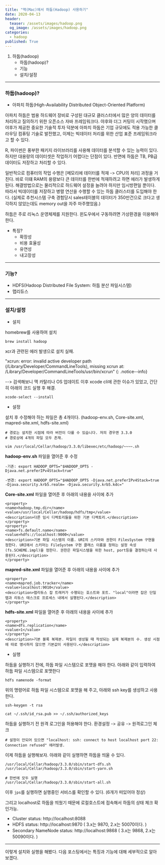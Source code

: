 ```yaml
---
title: "맥(Mac)에서 하둡(Hadoop) 사용하기"
date: 2020-04-13
header:
  teaser: /assets/images/hadoop.png
  og_image: /assets/images/hadoop.png
categories:
  - hadoop
published: True
---
```


1. 하둡(hadoop)
   * 하둡(hadoop)?
   * 기능
   * 설치/설정

---

### 하둡(hadoop)?

* 아파치 하둡(High-Availability Distributed Object-Oriented Platform)

아파치 하둡은 범용 하드웨어 장비로 구성된 대규모 클러스터에서 많은 양의 데이터를 처리하고 질의하기 위한 오픈소스 자바 프레임워크다. 야후와 더그 커팅이 시작했으며 야후가 제공한 중요한 기술적 투자 덕분에 아파치 하둡은 기업 규모에도 적용 가능한 클라우딩 컴퓨팅 기술로 발전했고, 이제는 빅데이터 처리를 위한 산업 표준 프레임워크라고 할 수 있다.

R, 파이썬은 풍부한 패키지 라이브러리를 사용해 데이터를 분석할 수 있는 능력이 있다. 하지만 대용량의 데이터셋은 작업하기 어렵다는 단점이 있다. 반면에 하둡은 TB, PB급 데이터도 저장하고 처리할 수 있다.

일반적으로 컴퓨터의 작업 수행은 [메모리에 데이터를 적재 -> CPU의 처리] 과정을 거친다. 바로 이떄 RAM의 용량보다 큰 데이터를 한번에 적재하려고 하면 에러가 발생하게 된다. 해결방법으로는 물리적으로 하드웨어 설정을 늘려야 하지만 임시방편일 뿐이다.
따라서 빅데이터를 저장하고 병렬 연산을 수행할 수 있는 하둡 클러스터를 도입해야 한다. (실제로 추천시스템 구축 경험당시 sales테이블의 데이터가 350만건으로 크다고 생각하지 않았는데도 memory out을 자주 마주했었음.)

하둡은 주로 리눅스 운영체제를 지원한다. 윈도우에서 구동하려면 가상환경을 이용해야 한다.

* 특징?
  * 확장성
  * 비용 효율성
  * 유연성
  * 내고장성

---
### 기능?

- HDFS(Hadoop Distributed File System: 하둡 분산 파일시스템)
- 맵리듀스

---

### 설치/설정

- 설치

homebrew를 사용하여 설치
```
brew install hadoop
```

xcr과 관련된 에러 발생으로 설치 실패.

"xcrun: error: invalid active developer path (/Library/Developer/CommandLineTools), missing xcrun at: /Library/Developer/CommandLineTools/usr/bin/xcrun"
{: .notice--info}

--> 검색해보니 맥 카탈리나 OS 업데이트 이후 xcode cli에 관한 이슈가 있었고, 간단히 아래의 코드 실행 후 해결.

```
xcode-select --install
```

- 설정

설치 후 수정해야 하는 파일은 총 4개이다. (hadoop-env.sh, Core-site.xml, mapred-site.xml, hdfs-site.xml)

```
# 경로는 설치한 시점에 따라 버전이 다를 수 있습니다. 저의 경우엔 3.3.0
# 경로상에 4개의 파일 모두 존재.

vim /usr/local/Cellar/hadoop/3.3.0/libexec/etc/hadoop/~~~~.sh
```

**hadoop-env.sh**
파일을 열어준 후 수정

```
-기존: export HADOOP_OPTS="$HADOOP_OPTS -Djava.net.preferIPv4Stack=true"

-변경: export HADOOP_OPTS="$HADOOP_OPTS -Djava.net.preferIPv4Stack=true -Djava.security.krb5.realm= -Djava.security.krb5.kdc="
```

**Core-site.xml**
파일을 열어준 후 아래의 내용을 <configuration></configuration> 사이에 추가

```
<property>
<name>hadoop.tmp.dir</name>
<value>/usr/local/Cellar/hadoop/hdfs/tmp</value>
<description>다른 임시 디렉토리들을 위한 기본 디렉토리.</description>
</property>
<property>
<name>fs.default.name</name>
<value>hdfs://localhost:9000</value>
<description>기본 파일 시스템의 이름. URI의 스키마와 권한이 FilesSystem 구현을 정한다. URI에서 스키마는 FileSystem 구현 클래스 이름을 정하는 설정 속성(fs.SCHEME.impl)을 정한다. 권한은 파일시스템을 위한 host, port등을 결정하는데 사용된다.</description>
</property>
```

**mapred-site.xml**
파일을 열어준 후 아래의 내용을 <configuration></configuration> 사이에 추가

```
<property>
<name>mapred.job.tracker</name>
<value>localhost:9010</value>
<description>맵리듀스 잡 트래커가 수행되는 호스트와 포트. "local"이라면 잡은 단일 맵과 리듀스 태스크로 프로세스 내에서 실행된다.</description>
</property>
```

**hdfs-site.xml**
파일을 열어준 후 아래의 내용을 <configuration></configuration> 사이에 추가


```
<property>
<name>dfs.replication</name>
<value>1</value>
</property>
<description>기본 블록 복제본. 파일이 생성될 때 작성되는 실제 복제분의 수. 생성 시점에 따로 명시하지 않으면 기본값이 사용된다.</description>
```

- 실행

하둡을 실행하기 전에, 하둡 파일 시스템으로 포맷을 해야 한다. 아래와 같이 입력하여 하둡 파일 시스템으로 포맷한다
```
hdfs namenode -format
```

위의 명령어로 하둡 파일 시스템으로 포맷을 해 주고, 아래와 ssh key를 생성하고 사용한다.
```
ssh-keygen -t rsa

cat ~/.ssh/id_rsa.pub >> ~/.ssh/authorized_keys

```

하둡을 실행하기 전 원격 로그인을 허용해야 한다. 환경설정 -> 공유 -> 원격로그인 체크
```
# 설정이 안되어 있으면 "localhost: ssh: connect to host localhost port 22: Connection refused" 에러발생.
```

이제 하둡을 실행해보자. 아래와 같이 실행하면 하둡을 띄울 수 있다.
```
/usr/local/Cellar/hadoop/3.3.0/sbin/start-dfs.sh
/usr/local/Cellar/hadoop/3.3.0/sbin/start-yarn.sh

# 한번에 모두 실행
/usr/local/Cellar/hadoop/3.3.0/sbin/start-all.sh
```

이후 ```jps```를 실행하면 실행중인 서비스를 확인할 수 있다. (6개가 떠있어야 정상)

그리고 localhost로 하둡을 띄웠기 때문에 로컬호스트에 접속해서 하둡의 상태 체크 확인가능.

- Cluster status: http://localhost:8088
- HDFS status: http://localhost:9870 ( 3.x는 9870, 2.x는 50070이다. )
- Secondary NameNode status: http://localhost:9868 ( 3.x는 9868, 2.x는 50090이다. )

---

이렇게 설치와 실행을 해봤다. 다음 포스팅에서는 특징과 기능에 대해 세부적으로 알아보겠다.
